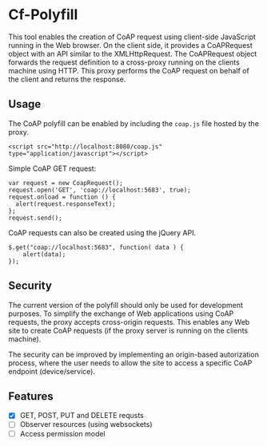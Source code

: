 Cf-Polyfill
===========

This tool enables the creation of CoAP request using client-side JavaScript running in the Web browser.
On the client side, it provides a CoAPRequest object with an API similar to the XMLHttpRequest.
The CoAPRequest object forwards the request definition to a cross-proxy running on the clients machine using HTTP.
This proxy performs the CoAP request on behalf of the client and returns the response.

## Usage

The CoAP polyfill can be enabled by including the `coap.js` file hosted by the proxy.

	<script src="http://localhost:8080/coap.js" type="application/javascript"></script>

Simple CoAP GET request:

    var request = new CoapRequest();
    request.open('GET', 'coap://localhost:5683', true);
    request.onload = function () {
      alert(request.responseText);
    };
    request.send();

CoAP requests can also be created using the jQuery API.

    $.get("coap://localhost:5683", function( data ) {
        alert(data);
    });

## Security

The current version of the polyfill should only be used for development purposes.
To simplify the exchange of Web applications using CoAP requests, the proxy accepts cross-origin requests.
This enables any Web site to create CoAP requests (if the proxy server is running on the clients machine).

The security can be improved by implementing an origin-based autorization process, where the user needs to allow the site to access a specific CoAP endpoint (device/service).

## Features

- [x] GET, POST, PUT and DELETE requsts
- [ ] Observer resources (using websockets)
- [ ] Access permission model
